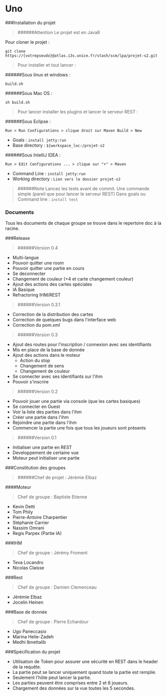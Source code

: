 # Uno

###Installation du projet
>######Attention
Le projet est en Java8

Pour cloner le projet : 
```
git clone https://{votrepseudo}@atlas.i3s.unice.fr/stash/scm/lpa/projet-s2.git
```

>Pour installer et tout lancer : 

######Sous linux et windows : 
```
build.sh
```
######Sous Mac OS : 
```
sh build.sh
```

>Pour lancer installer les plugins et lancer le serveur REST :

######Sous Eclipse : 

```
Run > Run Configurations > clique droit sur Maven Build > New
```

- Goals : `install jetty:run`
- Base directory : `${workspace_loc:/projet-s2`

######Sous IntelliJ IDEA : 
```
Run > Edit Configurations ... > clique sur "+" > Maven
```
- Command Line : `install jetty:run`
- Working directory : `Lien vers le dossier projet-s2`

>######Note
Lancez les tests avant de commit. Une commande simple (pareil que pour lancer le serveur REST)
Dans goals ou Command line : `install test`

### Documents

Tous les documents de chaque groupe se trouve dans le repertoire doc à la racine.

###Release

>######Version 0.4

- Multi-langue
- Pouvoir quitter une room
- Pouvoir quitter une partie en cours
- Se deconnecter 
- Changement de couleur (+4 et carte changement couleur)
- Ajout des actions des cartes spéciales
- IA Basique
- Refractoring IHM/REST


>######Version 0.3.1

- Correction de la distribution des cartes
- Correction de quelques bugs dans l'interface web
- Correction du pom.xml

>######Version 0.3

- Ajout des routes pour l'inscription / connexion avec ses identifiants
- Mis en place de la base de donnée
- Ajout des actions dans le moteur
    - Action du stop
    - Changement de sens
    - Changement de couleur
- Se connecter avec ses identifiants sur l'ihm
- Pouvoir s'inscrire

>######Version 0.2

- Pouvoir jouer une partie via console (que les cartes basiques)
- Se connecter en Guest
- Voir la liste des parties dans l'ihm
- Créer une partie dans l'ihm
- Rejoindre une partie dans l'ihm
- Commencer la partie une fois que tous les joueurs sont présents

>######Version 0.1

- Initialiser une partie en REST
- Developpement de certaine vue
- Moteur peut initialiser une partie


###Constitution des groupes
>######Chef de projet : Jérémie Elbaz

####Moteur
>Chef de groupe : Baptiste Etienne

- Kevin Detti
- Tom Phily
- Pierre-Antoire Charpentier
- Stéphanie Carrier
- Nassim Omrani
- Regis Parpex (Partie IA)

###IHM
>Chef de groupe : Jérémy Froment

- Teva Locandro
- Nicolas Claisse

###Rest
>Chef de groupe : Damien Clemenceau

- Jérémie Elbaz
- Jocelin Heinen

###Base de donnée
>Chef de groupe : Pierre Echardour 

- Ugo Paneccasio
- Marina Helie-Zadeh
- Medhi Ibnettalib

###Spécification du projet
- Utilisation de Token pour assurer une sécurité en REST dans le header de la requête.
- La partie peut se lancer uniquement quand toute la partie est remplie.
- Seulement l'hôte peut lancer la partie.
- Les parties peuvent être comprises entre 2 et 6 joueurs.
- Chargement des données sur la vue toutes les 5 secondes.

